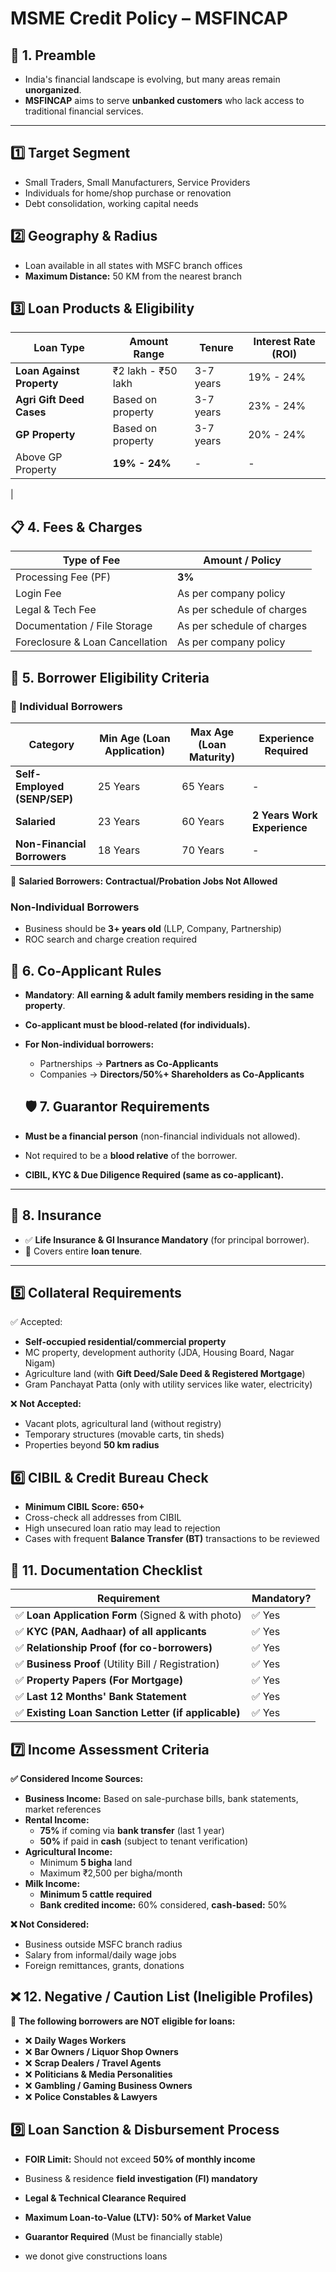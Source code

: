 # MSME Credit Policy – MSFINCAP

## 📖 1. Preamble
- India's financial landscape is evolving, but many areas remain **unorganized**.  
- **MSFINCAP** aims to serve **unbanked customers** who lack access to traditional financial services.  

---

## **1️⃣ Target Segment**
- Small Traders, Small Manufacturers, Service Providers
- Individuals for home/shop purchase or renovation
- Debt consolidation, working capital needs

## **2️⃣ Geography & Radius**
- Loan available in all states with MSFC branch offices
- **Maximum Distance:** 50 KM from the nearest branch

## **3️⃣ Loan Products & Eligibility**
| Loan Type                | Amount Range | Tenure    | Interest Rate (ROI) |
|--------------------------|-------------|----------|---------------------|
| **Loan Against Property** | ₹2 lakh - ₹50 lakh | 3-7 years | 19% - 24% |
| **Agri Gift Deed Cases** | Based on property | 3-7 years | 23% - 24% |
| **GP Property**          | Based on property | 3-7 years | 20% - 24% |
| Above GP Property        | **19% - 24%**     | -         | -          
 |
## 📋 4. Fees & Charges
| **Type of Fee**              | **Amount** / **Policy** |
|-----------------------------|-----------------------|
| Processing Fee (PF)         | **3%** |
| Login Fee                   | As per company policy |
| Legal & Tech Fee            | As per schedule of charges |
| Documentation / File Storage | As per schedule of charges |
| Foreclosure & Loan Cancellation | As per company policy |

## 🏡 5. Borrower Eligibility Criteria
### 📌 Individual Borrowers
| **Category**    | **Min Age (Loan Application)** | **Max Age (Loan Maturity)** | **Experience Required** |
|---------------|-----------------------------|----------------------------|--------------------------|
| **Self-Employed (SENP/SEP)** | 25 Years | 65 Years | - |
| **Salaried**  | 23 Years | 60 Years | **2 Years Work Experience** |
| **Non-Financial Borrowers** | 18 Years | 70 Years | - |

🔹 **Salaried Borrowers:** **Contractual/Probation Jobs Not Allowed**    

### **Non-Individual Borrowers**
- Business should be **3+ years old** (LLP, Company, Partnership)
- ROC search and charge creation required

## 🤝 6. Co-Applicant Rules
- **Mandatory**: **All earning & adult family members residing in the same property**.  
- **Co-applicant must be blood-related (for individuals).**  
- **For Non-individual borrowers:**  
  - Partnerships → **Partners as Co-Applicants**  
  - Companies → **Directors/50%+ Shareholders as Co-Applicants**  

  ## 🛡 7. Guarantor Requirements
- **Must be a financial person** (non-financial individuals not allowed).  
- Not required to be a **blood relative** of the borrower.  
- **CIBIL, KYC & Due Diligence Required (same as co-applicant).**  

---

## 📜 8. Insurance
- ✅ **Life Insurance & GI Insurance Mandatory** (for principal borrower).  
- 🔹 Covers entire **loan tenure**.  

---


## **5️⃣ Collateral Requirements**
✅ Accepted:
- **Self-occupied residential/commercial property**
- MC property, development authority (JDA, Housing Board, Nagar Nigam)
- Agriculture land (with **Gift Deed/Sale Deed & Registered Mortgage**)  
- Gram Panchayat Patta (only with utility services like water, electricity)

❌ **Not Accepted:**
- Vacant plots, agricultural land (without registry)
- Temporary structures (movable carts, tin sheds)
- Properties beyond **50 km radius**

## **6️⃣ CIBIL & Credit Bureau Check**
- **Minimum CIBIL Score:** **650+**  
- Cross-check all addresses from CIBIL  
- High unsecured loan ratio may lead to rejection  
- Cases with frequent **Balance Transfer (BT)** transactions to be reviewed

## 📂 11. Documentation Checklist
| **Requirement** | **Mandatory?** |
|---------------|--------------|
| ✅ **Loan Application Form** (Signed & with photo) | ✅ Yes |
| ✅ **KYC (PAN, Aadhaar) of all applicants** | ✅ Yes |
| ✅ **Relationship Proof (for co-borrowers)** | ✅ Yes |
| ✅ **Business Proof** (Utility Bill / Registration) | ✅ Yes |
| ✅ **Property Papers (For Mortgage)** | ✅ Yes |
| ✅ **Last 12 Months' Bank Statement** | ✅ Yes |
| ✅ **Existing Loan Sanction Letter (if applicable)** | ✅ Yes |

## **7️⃣ Income Assessment Criteria**
**✅ Considered Income Sources:**  
- **Business Income:** Based on sale-purchase bills, bank statements, market references  
- **Rental Income:**  
  - **75%** if coming via **bank transfer** (last 1 year)  
  - **50%** if paid in **cash** (subject to tenant verification)  
- **Agricultural Income:**  
  - Minimum **5 bigha** land  
  - Maximum ₹2,500 per bigha/month  
- **Milk Income:**  
  - **Minimum 5 cattle required**  
  - **Bank credited income:** 60% considered, **cash-based:** 50%  

**❌ Not Considered:**  
- Business outside MSFC branch radius  
- Salary from informal/daily wage jobs  
- Foreign remittances, grants, donations  

## ❌ 12. Negative / Caution List (Ineligible Profiles)
🔹 **The following borrowers are NOT eligible for loans:**  
- ❌ **Daily Wages Workers**  
- ❌ **Bar Owners / Liquor Shop Owners**  
- ❌ **Scrap Dealers / Travel Agents**  
- ❌ **Politicians & Media Personalities**  
- ❌ **Gambling / Gaming Business Owners**  
- ❌ **Police Constables & Lawyers**    

## **9️⃣ Loan Sanction & Disbursement Process**
- **FOIR Limit:** Should not exceed **50% of monthly income**  
- Business & residence **field investigation (FI) mandatory**  
- **Legal & Technical Clearance Required**  
- **Maximum Loan-to-Value (LTV):** **50% of Market Value**  
- **Guarantor Required** (Must be financially stable)

- we donot give constructions loans

